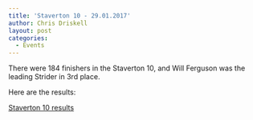 ```yaml
---
title: 'Staverton 10 - 29.01.2017'
author: Chris Driskell
layout: post
categories:
  - Events
---
```


There were 184 finishers in the Staverton 10, and Will Ferguson was the leading Strider in 3rd place.

Here are the results:

[Staverton 10 results](/Images/2017/01/staverton_10_race_results_manual_v1.pdf)

&nbsp;
